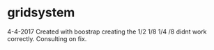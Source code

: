 # gridsystem
4-4-2017
Created with boostrap
creating the 1/2 1/8 1/4 /8 didnt work correctly. Consulting on fix.
